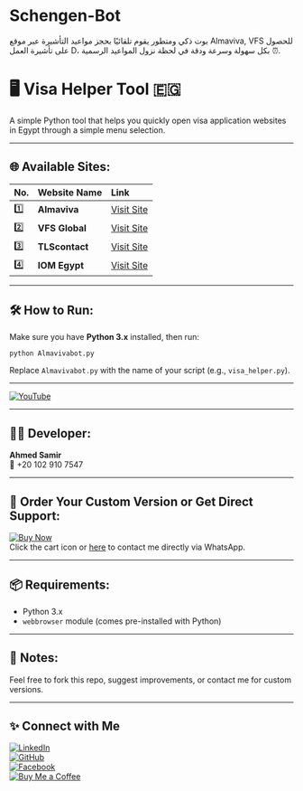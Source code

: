 
# Schengen-Bot  
بوت ذكي ومتطور يقوم تلقائيًا بحجز مواعيد التأشيرة عبر موقع Almaviva, VFS للحصول على تأشيرة العمل D، بكل سهولة وسرعة ودقة في لحظة نزول المواعيد الرسمية ⏰.

# 🖥️ Visa Helper Tool 🇪🇬  
A simple Python tool that helps you quickly open visa application websites in Egypt through a simple menu selection.

---

## 🌐 Available Sites:

| No. | Website Name     | Link                                                        |
|:----|:------------------|:------------------------------------------------------------|
| 1️⃣ | **Almaviva**      | [Visit Site](https://egy.almaviva-visa.it/)                |
| 2️⃣ | **VFS Global**    | [Visit Site](https://visa.vfsglobal.com/egy/en/nld)        |
| 3️⃣ | **TLScontact**    | [Visit Site](https://fr.tlscontact.com/visa/eg)            |
| 4️⃣ | **IOM Egypt**     | [Visit Site](https://egypt.iom.int/)                       |

---

## 🛠️ How to Run:

Make sure you have **Python 3.x** installed, then run:

```bash
python Almavivabot.py
```

Replace `Almavivabot.py` with the name of your script (e.g., `visa_helper.py`).

---

[![YouTube](https://img.shields.io/badge/لمشاهدة_البوت_تابع-YouTube-red?logo=youtube)](https://www.youtube.com/watch?v=N_X67nX9l0M)

---

## 👨‍💻 Developer:

**Ahmed Samir**  
📱 +20 102 910 7547  

---

## 🛒 Order Your Custom Version or Get Direct Support:

[![Buy Now](https://img.icons8.com/emoji/48/shopping-cart-emoji.png)](https://wa.me/201029107547)  
Click the cart icon or [here](https://wa.me/201029107547) to contact me directly via WhatsApp.

---

## 📦 Requirements:

- Python 3.x  
- `webbrowser` module (comes pre-installed with Python)

---

## 📣 Notes:

Feel free to fork this repo, suggest improvements, or contact me for custom versions.

---

## ✨ Connect with Me

[![LinkedIn](https://img.shields.io/badge/LinkedIn-Connect-blue?style=for-the-badge&logo=linkedin)](https://www.linkedin.com/in/Strikeworlds)  
[![GitHub](https://img.shields.io/badge/GitHub-Follow-black?style=for-the-badge&logo=github)](https://github.com/Strikeworlds)  
[![Facebook](https://img.shields.io/badge/Facebook-Follow-blue?style=for-the-badge&logo=facebook)](https://www.facebook.com/Strikeworlds)  
[![Buy Me a Coffee](https://img.shields.io/badge/Buy%20Me%20a%20Coffee-Support-yellow?style=for-the-badge&logo=buymeacoffee)](https://buymeacoffee.com/Strikeworlds)
